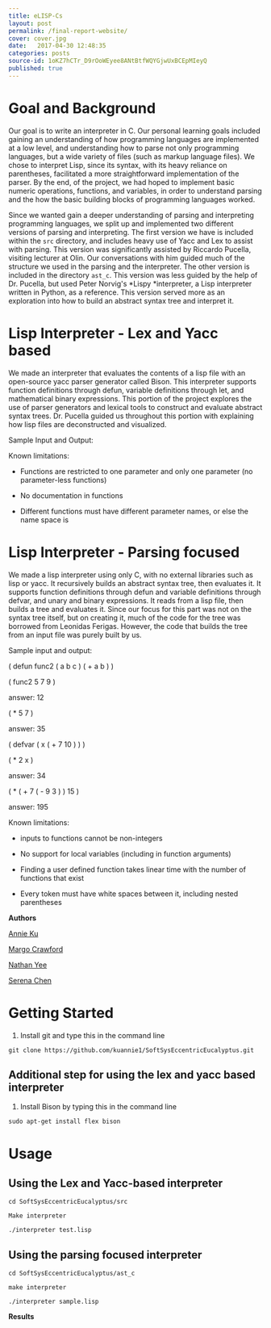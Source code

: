 ```yaml
---
title: eLISP-Cs
layout: post
permalink: /final-report-website/
cover: cover.jpg
date:   2017-04-30 12:48:35
categories: posts
source-id: 1oKZ7hCTr_D9rOoWEyee8ANtBtfWQYGjwUxBCEpMIeyQ
published: true
---
```

# **Goal and Background**

Our goal is to write an interpreter in C. Our personal learning goals included gaining an understanding of how programming languages are implemented at a low level, and understanding how to parse not only programming languages, but a wide variety of files (such as markup language files). We chose to interpret Lisp, since its syntax, with its heavy reliance on parentheses, facilitated a more straightforward implementation of the parser. By the end, of the project, we had hoped to implement basic numeric operations, functions, and variables, in order to understand parsing and the how the basic building blocks of programming languages worked.

Since we wanted gain a deeper understanding of parsing and interpreting programming languages, we split up and implemented two different versions of parsing and interpreting. The first version we have is included within the `src` directory, and includes heavy use of Yacc and Lex to assist with parsing. This version was significantly assisted by Riccardo Pucella, visiting lecturer at Olin. Our conversations with him guided much of the structure we used in the parsing and the interpreter. The other version is included in the directory `ast_c`. This version was less guided by the help of Dr. Pucella, but used Peter Norvig's *Lispy *interpreter, a Lisp interpreter written in Python, as a reference. This version served more as an exploration into how to build an abstract syntax tree and interpret it.

# **Lisp Interpreter -  Lex and Yacc based**

We made an interpreter that evaluates the contents of a lisp file with an open-source yacc parser generator called Bison. This interpreter supports function definitions through defun, variable definitions through let, and mathematical binary expressions. This portion of the project explores the use of parser generators and lexical tools to construct and evaluate abstract syntax trees. Dr. Pucella guided us throughout this portion with explaining how lisp files are deconstructed and visualized. 

Sample Input and Output:

Known limitations:

* Functions are restricted to one parameter and only one parameter (no parameter-less functions)

* No documentation in functions

* Different functions must have different parameter names, or else the name space is 

# **Lisp Interpreter - Parsing focused**

We made a lisp interpreter using only C, with no external libraries such as lisp or yacc. It recursively builds an abstract syntax tree, then evaluates it. It supports function definitions through defun and variable definitions through defvar, and unary and binary expressions. It reads from a lisp file, then builds a tree and evaluates it. Since our focus for this part was not on the syntax tree itself, but on creating it, much of the code for the tree was borrowed from Leonidas Ferigas. However, the code that builds the tree from an input file was purely built by us.

Sample input and output: 

( defun func2 ( a b c ) ( + a b ) )

( func2 5 7 9 )

answer: 12

( * 5 7 )

answer: 35

( defvar ( x ( + 7 10 ) ) )

( * 2 x )

answer: 34

( * ( + 7 ( - 9 3 ) ) 15 )

answer: 195

Known limitations:

* inputs to functions cannot be non-integers

* No support for local variables (including in function arguments)

* Finding a user defined function takes linear time with the number of functions that exist

* Every token must have white spaces between it, including nested parentheses

**Authors**

[Annie Ku](https://github.com/kuannie1)

[Margo Crawford](https://github.com/Margaretmcrawf)

[Nathan Yee](https://github.com/NathanYee)

[Serena Chen](https://github.com/poosomooso)

# **Getting Started**

1. Install git and type this in the command line 

`git clone https://github.com/kuannie1/SoftSysEccentricEucalyptus.git`

## Additional step for using the lex and yacc based interpreter 

1. Install Bison by typing this in the command line

`sudo apt-get install flex bison`

# **Usage**

## Using the Lex and Yacc-based interpreter

`cd SoftSysEccentricEucalyptus/src`

`Make interpreter`

`./interpreter test.lisp`

## Using the parsing focused interpreter

`cd SoftSysEccentricEucalyptus/ast_c`

`make interpreter`

`./interpreter sample.lisp`

**Results**

